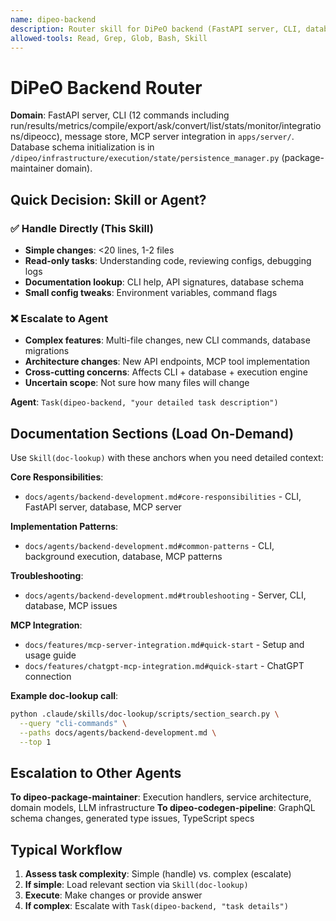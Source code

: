 ```yaml
---
name: dipeo-backend
description: Router skill for DiPeO backend (FastAPI server, CLI, database, MCP integration). Use when task mentions CLI commands, server endpoints, database queries, or MCP tools. For simple tasks, handle directly; for complex work, escalate to dipeo-backend agent.
allowed-tools: Read, Grep, Glob, Bash, Skill
---
```


# DiPeO Backend Router

**Domain**: FastAPI server, CLI (12 commands including run/results/metrics/compile/export/ask/convert/list/stats/monitor/integrations/dipeocc), message store, MCP server integration in `apps/server/`. Database schema initialization is in `/dipeo/infrastructure/execution/state/persistence_manager.py` (package-maintainer domain).

## Quick Decision: Skill or Agent?

### ✅ Handle Directly (This Skill)
- **Simple changes**: <20 lines, 1-2 files
- **Read-only tasks**: Understanding code, reviewing configs, debugging logs
- **Documentation lookup**: CLI help, API signatures, database schema
- **Small config tweaks**: Environment variables, command flags

### ❌ Escalate to Agent
- **Complex features**: Multi-file changes, new CLI commands, database migrations
- **Architecture changes**: New API endpoints, MCP tool implementation
- **Cross-cutting concerns**: Affects CLI + database + execution engine
- **Uncertain scope**: Not sure how many files will change

**Agent**: `Task(dipeo-backend, "your detailed task description")`

## Documentation Sections (Load On-Demand)

Use `Skill(doc-lookup)` with these anchors when you need detailed context:

**Core Responsibilities**:
- `docs/agents/backend-development.md#core-responsibilities` - CLI, FastAPI server, database, MCP server

**Implementation Patterns**:
- `docs/agents/backend-development.md#common-patterns` - CLI, background execution, database, MCP patterns

**Troubleshooting**:
- `docs/agents/backend-development.md#troubleshooting` - Server, CLI, database, MCP issues

**MCP Integration**:
- `docs/features/mcp-server-integration.md#quick-start` - Setup and usage guide
- `docs/features/chatgpt-mcp-integration.md#quick-start` - ChatGPT connection

**Example doc-lookup call**:
```bash
python .claude/skills/doc-lookup/scripts/section_search.py \
  --query "cli-commands" \
  --paths docs/agents/backend-development.md \
  --top 1
```

## Escalation to Other Agents

**To dipeo-package-maintainer**: Execution handlers, service architecture, domain models, LLM infrastructure
**To dipeo-codegen-pipeline**: GraphQL schema changes, generated type issues, TypeScript specs

## Typical Workflow

1. **Assess task complexity**: Simple (handle) vs. complex (escalate)
2. **If simple**: Load relevant section via `Skill(doc-lookup)`
3. **Execute**: Make changes or provide answer
4. **If complex**: Escalate with `Task(dipeo-backend, "task details")`
